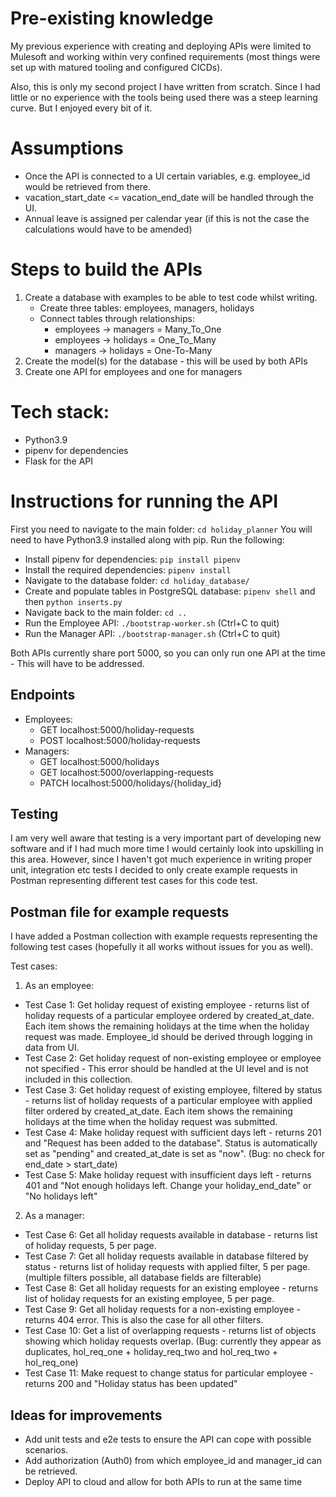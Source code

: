 # Pre-existing knowledge

My previous experience with creating and deploying APIs were limited to Mulesoft and working within very confined requirements (most things were set up with matured tooling and configured CICDs). 

Also, this is only my second project I have written from scratch. Since I had little or no experience with the tools being used there was a steep learning curve. But I enjoyed every bit of it.

# Assumptions

- Once the API is connected to a UI certain variables, e.g. employee_id would be retrieved from there.
- vacation_start_date <= vacation_end_date will be handled through the UI.
- Annual leave is assigned per calendar year (if this is not the case the calculations would have to be amended)

# Steps to build the APIs

1. Create a database with examples to be able to test code whilst writing.
    - Create three tables: employees, managers, holidays
    - Connect tables through relationships: 
        - employees -> managers = Many_To_One
        - employees -> holidays = One_To_Many
        - managers -> holidays = One-To-Many
2. Create the model(s) for the database - this will be used by both APIs
3. Create one API for employees and one for managers

# Tech stack:

- Python3.9
- pipenv for dependencies
- Flask for the API

# Instructions for running the API

First you need to navigate to the main folder: `cd holiday_planner`
You will need to have Python3.9 installed along with pip. 
Run the following:
- Install pipenv for dependencies: `pip install pipenv`
- Install the required dependencies: `pipenv install`
- Navigate to the database folder: `cd holiday_database/`
- Create and populate tables in PostgreSQL database: `pipenv shell` and then `python inserts.py`
- Navigate back to the main folder: `cd ..`
- Run the Employee API: `./bootstrap-worker.sh` (Ctrl+C to quit)
- Run the Manager API: `./bootstrap-manager.sh` (Ctrl+C to quit)

Both APIs currently share port 5000, so you can only run one API at the time - This will have to be addressed.

## Endpoints
- Employees: 
    - GET localhost:5000/holiday-requests
    - POST localhost:5000/holiday-requests
- Managers:
    - GET localhost:5000/holidays
    - GET localhost:5000/overlapping-requests
    - PATCH localhost:5000/holidays/{holiday_id}

## Testing
I am very well aware that testing is a very important part of developing new software and if I had much more time I would certainly look into upskilling in this area. However, since I haven't got much experience in writing proper unit, integration etc tests I decided to only create example requests in Postman representing different test cases for this code test.

## Postman file for example requests
I have added a Postman collection with example requests representing the following test cases (hopefully it all works without issues for you as well).

Test cases:
1. As an employee:
- Test Case 1: Get holiday request of existing employee - returns list of holiday requests of a particular employee ordered by created_at_date. Each item shows the remaining holidays at the time when the holiday request was made. Employee_id should be derived through logging in data from UI. 
- Test Case 2: Get holiday request of non-existing employee or employee not specified - This error should be handled at the UI level and is not included in this collection.
-  Test Case 3: Get holiday request of existing employee, filtered by status - returns list of holiday requests of a particular employee with applied filter ordered by created_at_date. Each item shows the remaining holidays at the time when the holiday request was submitted.
- Test Case 4: Make holiday request with sufficient days left - returns 201 and "Request has been added to the database". Status is automatically set as "pending" and created_at_date is set as "now". (Bug: no check for end_date > start_date)
- Test Case 5: Make holiday request with insufficient days left - returns 401 and "Not enough holidays left. Change your holiday_end_date" or "No holidays left"

2. As a manager:
- Test Case 6: Get all holiday requests available in database - returns list of holiday requests, 5 per page.
- Test Case 7: Get all holiday requests available in database filtered by status - returns list of holiday requests with applied filter, 5 per page. (multiple filters possible, all database fields are filterable)
- Test Case 8: Get all holiday requests for an existing employee - returns list of holiday requests for an existing employee, 5 per page.
- Test Case 9: Get all holiday requests for a non-existing employee - returns 404 error. This is also the case for all other filters.
- Test Case 10: Get a list of overlapping requests - returns list of objects showing which holiday requests overlap. (Bug: currently they appear as duplicates, hol_req_one + holiday_req_two and hol_req_two + hol_req_one)
- Test Case 11: Make request to change status for particular employee - returns 200 and "Holiday status has been updated"

## Ideas for improvements
- Add unit tests and e2e tests to ensure the API can cope with possible scenarios.
- Add authorization (Auth0) from which employee_id and manager_id can be retrieved.
- Deploy API to cloud and allow for both APIs to run at the same time